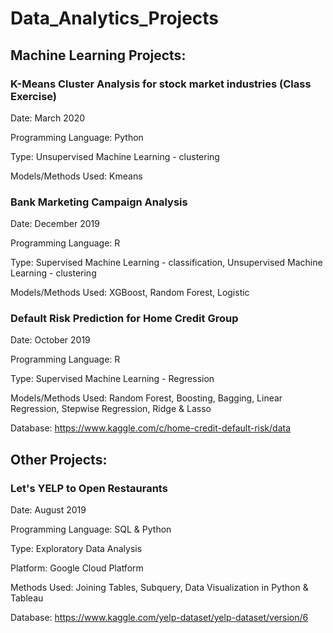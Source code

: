 # Data_Analytics_Projects

## Machine Learning Projects:

### K-Means Cluster Analysis for stock market industries (Class Exercise)
Date: March 2020
  
Programming Language: Python

Type: Unsupervised Machine Learning - clustering

Models/Methods Used: Kmeans

### Bank Marketing Campaign Analysis
Date: December 2019
  
Programming Language: R

Type: Supervised Machine Learning - classification, Unsupervised Machine Learning - clustering

Models/Methods Used: XGBoost, Random Forest, Logistic



### Default Risk Prediction for Home Credit Group   
Date: October 2019
  
Programming Language: R

Type: Supervised Machine Learning - Regression

Models/Methods Used: Random Forest, Boosting, Bagging, Linear Regression, Stepwise Regression, Ridge & Lasso

Database: https://www.kaggle.com/c/home-credit-default-risk/data


## Other Projects:

### Let's YELP to Open Restaurants
Date: August 2019

Programming Language: SQL & Python

Type: Exploratory Data Analysis

Platform: Google Cloud Platform

Methods Used: Joining Tables, Subquery, Data Visualization in Python & Tableau

Database: https://www.kaggle.com/yelp-dataset/yelp-dataset/version/6
